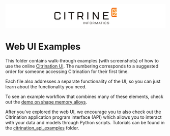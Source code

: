 ![Banner logo](https://raw.githubusercontent.com/CitrineInformatics/community-tools/master/templates/fig/citrine_banner_2.png)

# Web UI Examples
This folder contains walk-through examples (with screenshots) of how to use the online [Citrination UI](https://citrination.com/). The numbering corresponds to a suggested order for someone accessing Citrination for their first time.

Each file also addresses a separate functionality of the UI, so you can just learn about the functionality you need.

To see an example workflow that combines many of these elements, check out the [demo on shape memory alloys](JournalPaperToModel.ipynb).

After you've explored the web UI, we encourage you to also check out the Citrination application program interface (API) which allows you to interact with your data and models through Python scripts. Tutorials can be found in the [citrination_api_examples](../citrination_api_examples/) folder.
